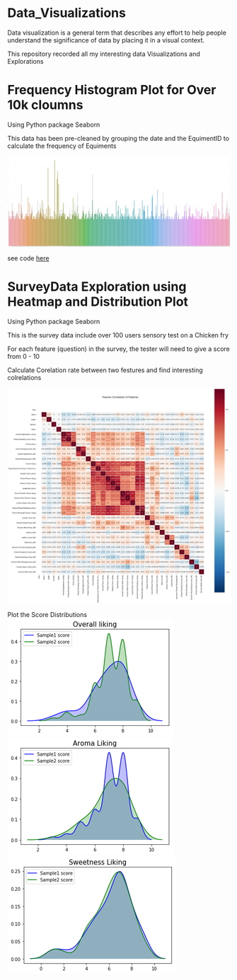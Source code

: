 # Data_Visualizations
Data visualization is a general term that describes any effort to help people understand the significance of data by placing it in a visual context. 

This repository recorded all my interesting data Visualizations and Explorations 

# Frequency Histogram Plot for Over 10k cloumns

Using Python package Seaborn

This data has been pre-cleaned by grouping the date and the EquimentID to calculate the frequency of Equiments

![alt text](https://github.com/JieniChen/Data_Visualizations/blob/master/Histogram%20with%20Big%20data/PlantMachine.png)

see code [here](https://github.com/JieniChen/Data_Visualizations/blob/master/Histogram%20with%20Big%20data/PlantMachine.ipynb)

# SurveyData Exploration using Heatmap and Distribution Plot

Using Python package Seaborn

This is the survey data include over 100 users sensory test on a Chicken fry

For each feature (question) in the survey, the tester will need to give a score from 0 - 10

Calculate Corelation rate between two festures and find interesting colrelations

![alt text](https://github.com/JieniChen/Data_Visualizations/blob/master/SurveyData%20Exploration%20and%20Analysis/Image.png)

Plot the Score Distributions 
![alt text](https://github.com/JieniChen/Data_Visualizations/blob/master/SurveyData%20Exploration%20and%20Analysis/P1.png)
![alt text](https://github.com/JieniChen/Data_Visualizations/blob/master/SurveyData%20Exploration%20and%20Analysis/Distribution2.ong.png)
![alt text](https://github.com/JieniChen/Data_Visualizations/blob/master/SurveyData%20Exploration%20and%20Analysis/Distribution3.ong.png)



